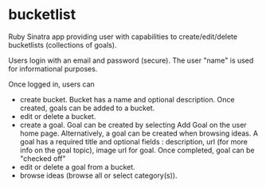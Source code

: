 # bucketlist
Ruby Sinatra app providing user with capabilities to create/edit/delete bucketlists (collections of goals).

Users login with an email and password (secure).  The user "name" is used for informational purposes.

Once logged in, users can
- create bucket. Bucket has a name and optional description.  Once created, goals can be added to a bucket.
- edit or delete a bucket.
- create a goal.  Goal can be created by selecting Add Goal on the user home page.  Alternatively, a goal can be created when browsing ideas.  A goal has a required title and optional fields : description, url (for more info on the goal topic), image url for goal.  Once completed, goal can be "checked off"
- edit or delete a goal from a bucket.
- browse ideas (browse all or select category(s)).


